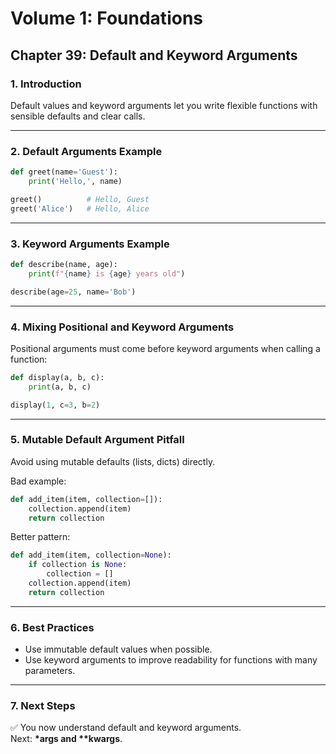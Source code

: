 # Volume 1: Foundations
## Chapter 39: Default and Keyword Arguments

### 1. Introduction
Default values and keyword arguments let you write flexible functions with sensible defaults and clear calls.

---

### 2. Default Arguments Example
```python
def greet(name='Guest'):
    print('Hello,', name)

greet()          # Hello, Guest
greet('Alice')   # Hello, Alice
```

---

### 3. Keyword Arguments Example
```python
def describe(name, age):
    print(f"{name} is {age} years old")

describe(age=25, name='Bob')
```

---

### 4. Mixing Positional and Keyword Arguments
Positional arguments must come before keyword arguments when calling a function:

```python
def display(a, b, c):
    print(a, b, c)

display(1, c=3, b=2)
```

---

### 5. Mutable Default Argument Pitfall
Avoid using mutable defaults (lists, dicts) directly.

Bad example:
```python
def add_item(item, collection=[]):
    collection.append(item)
    return collection
```

Better pattern:
```python
def add_item(item, collection=None):
    if collection is None:
        collection = []
    collection.append(item)
    return collection
```

---

### 6. Best Practices
- Use immutable default values when possible.  
- Use keyword arguments to improve readability for functions with many parameters.

---

### 7. Next Steps
✅ You now understand default and keyword arguments.  
Next: **\*args and \*\*kwargs**.
